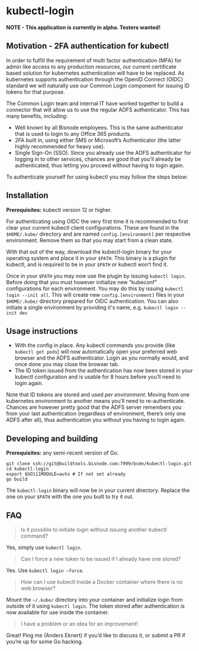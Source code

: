 # kubectl-login

**NOTE - This application is currently in alpha. Testers wanted!**


## Motivation - 2FA authentication for kubectl

In order to fulfill the requirement of multi factor authentication (MFA) for admin like access to any production 
resources, our current certificate based solution for kubernetes authentication will have to be replaced. As kubernetes 
supports authentication through the OpenID Connect (OIDC) standard we will naturally use our Common Login component for 
issuing ID tokens for that purpose.

The Common Login team and internal IT have worked together to build a connector that will allow us to use the regular 
ADFS authenticator. This has many benefits, including:

- Well known by all Bisnode employees. This is the same authenticator that is used to login to any Office 365 products.
- 2FA built in, using either SMS or Microsoft’s Authenticator (the latter highly recommended for heavy use).
- Single Sign-On (SSO). Since you already use the ADFS authenticator for logging in to other services, chances are good 
  that you’ll already be authenticated, thus letting you proceed without having to login again.

To authenticate yourself for using kubectl you may follow the steps below:


## Installation

**Prerequisites:** kubectl version 12 or higher.

For authenticating using OIDC the very first time it is recommended to first clear your current kubectl client 
configurations. These are found in the `$HOME/.kube/` directory and are named `config.[environment]` per respective 
environment. Remove them so that you may start from a clean state.

With that out of the way, download the kubectl-login binary for your operating system and place it in your `$PATH`. 
This binary is a plugin for kubectl, and is required to be in your `$PATH` or kubectl won’t find it.

Once in your `$PATH` you may now use the plugin by issuing `kubectl login`. Before doing that you must however 
initialize new “kubeconf” configurations for each environment. You may do this by issuing `kubectl login --init all`. 
This will create new `config.[environment]` files in your `$HOME/.kube/` directory prepared for OIDC authentication.
You can also initiate a single environment by providing it's name, e.g. `kubectl login --init dev`


## Usage instructions

- With the config in place. Any kubectl commands you provide (like `kubectl get pods`) will now automatically open your 
  preferred web browser and the ADFS authenticator. Login as you normally would, and once done you may close the browser 
  tab.
- The ID token issued from the authentication has now been stored in your kubectl configuration and is usable for 8 
  hours before you’ll need to login again.

Note that ID tokens are stored and used _per environment_. Moving from one kubernetes environment to another means 
you’ll need to re-authenticate. Chances are however pretty good that the ADFS server remembers you from your last 
authentication (regardless of environment, there’s only one ADFS after all), thus authentication you without you having 
to login again.


## Developing and building

**Prerequisites:** any semi-recent version of Go.

    git clone ssh://git@buildtools.bisnode.com:7999/bcmn/kubectl-login.git
    cd kubectl-login
    export $GO111MODULE=auto # If not set already
    go build

The `kubectl-login` binary will now be in your current directory. Replace the one on your `$PATH` with the one you built
to try it out.


## FAQ

> Is it possible to initiate login without issuing another kubectl command?

Yes, simply use `kubectl login`.
 
> Can I force a new token to be issued if I already have one stored?

Yes. Use `kubectl login —force`.

> How can I use kubectl inside a Docker container where there is no web browser?

Mount the `~/.kube/` directory into your container and initialize login from outside of it using `kubectl login`. 
The token stored after authentication is now available for use inside the container.

> I have a problem or an idea for an improvement!

Great! Ping me (Anders Eknert) if you’d like to discuss it, or submit a PR if you’re up for some Go hacking.


